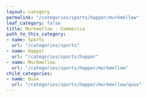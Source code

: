 ```yaml
---
layout: category
permalink: "/categories/sports/happor/murkmellow"
leaf_category: false
title: Murkmellow - Commercia
path_to_this_category:
- name: Sports
  url: "/categories/sports"
- name: Happor
  url: "/categories/sports/happor"
- name: Murkmellow
  url: "/categories/sports/happor/murkmellow"
child_categories:
- name: Quux
  url: "/categories/sports/happor/murkmellow/quux"
---
```

